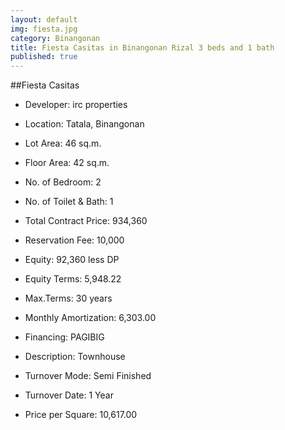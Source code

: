 ```yaml
---
layout: default
img: fiesta.jpg
category: Binangonan
title: Fiesta Casitas in Binangonan Rizal 3 beds and 1 bath
published: true
---
```


##Fiesta Casitas

- Developer: irc properties
- Location: Tatala, Binangonan
- Lot Area: 46 sq.m.
- Floor Area: 42 sq.m.
- No. of Bedroom: 2
- No. of Toilet & Bath: 1

- Total Contract Price: 934,360
- Reservation Fee: 10,000
- Equity: 92,360 less DP
- Equity Terms: 5,948.22
- Max.Terms: 30 years
- Monthly Amortization: 6,303.00

- Financing: PAGIBIG
- Description: Townhouse
- Turnover Mode: Semi Finished
- Turnover Date: 1 Year
- Price per Square: 10,617.00

